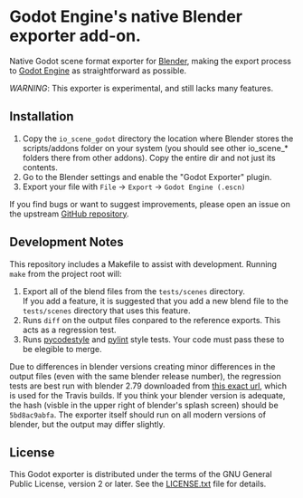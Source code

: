 # Godot Engine's native Blender exporter add-on.

Native Godot scene format exporter for [Blender](https://www.blender.org), making the
export process to [Godot Engine](https://godotengine.org) as straightforward as possible.

*WARNING*: This exporter is experimental, and still lacks many features.

## Installation

1. Copy the `io_scene_godot` directory the location where Blender stores the
   scripts/addons folder on your system (you should see other io_scene_*
   folders there from other addons). Copy the entire dir and not just its
   contents.
2. Go to the Blender settings and enable the "Godot Exporter" plugin.
3. Export your file with `File` -> `Export` -> `Godot Engine (.escn)`

If you find bugs or want to suggest improvements, please open an issue on the
upstream [GitHub repository](https://github.com/godotengine/blender-exporter).

## Development Notes

This repository includes a Makefile to assist with development. Running
`make` from the project root will:

1. Export all of the blend files from the `tests/scenes` directory.  
   If you add a feature, it is suggested that you add a new blend file to 
   the `tests/scenes` directory that uses this feature.
2. Runs `diff` on the output files conpared to the reference exports. This acts
   as a regression test.
3. Runs [pycodestyle](http://pycodestyle.pycqa.org/en/latest/) and
   [pylint](https://www.pylint.org/) style tests. Your code must pass these to
   be elegible to merge.


Due to differences in blender versions creating minor differences in the 
output files (even with the same blender release number), the regression tests 
are best run with blender 2.79 downloaded from 
[this exact url](http://mirror.cs.umn.edu/blender.org/release/Blender2.79/), 
which is used for the Travis builds. If you think your blender version is 
adequate, the hash (visble in the upper right of blender's splash screen) 
should be `5bd8ac9abfa`. The exporter itself should run on all modern versions 
of blender, but the output may differ slightly.


## License

This Godot exporter is distributed under the terms of the GNU General
Public License, version 2 or later. See the [LICENSE.txt](/LICENSE.txt) file
for details.
